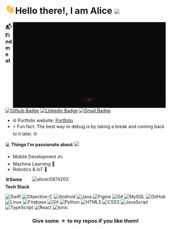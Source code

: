 <h1> <img src="https://raw.githubusercontent.com/ABSphreak/ABSphreak/master/gifs/Hi.gif" height="30px">Hello there!, I am Alice <img height="30px" src="https://emojis.slackmojis.com/emojis/images/1643516091/21142/meow_bongotap.gif?1643516091"></h1>
</h1>

<img align="right" src="https://github.com/AliceC0874203/AliceC0874203/blob/main/Gif/CodingGirl.gif" alt="Coding Girl Cat GIF">

### 📬 Find me at
[![Github Badge](http://img.shields.io/badge/-Github-black?style=flat-square&logo=github&link=https://github.com/AliceC0874203/)](https://github.com/AliceC0874203/) 
[![Linkedin Badge](https://img.shields.io/badge/-LinkedIn-blue?style=flat-square&logo=Linkedin&logoColor=white&link=https://www.linkedin.com/in/pensp/)](https://www.linkedin.com/in/alicec0874203/)
[![Gmail Badge](https://img.shields.io/badge/-Gmail-c14438?style=flat-square&logo=Gmail&logoColor=white&link=mailto:alice.spwt@gmail.com)](mailto:alice.spwt@gmail.com)



- 🌐 Portfolio website: [Portfolio](https://alicec0874203.github.io/)
- ⚡ Fun fact: The best way to debug is by taking a break and coming back to it later. 🤓

💻 **Things I'm passionate about** <img src="https://media.giphy.com/media/WUlplcMpOCEmTGBtBW/giphy.gif" width="30"> 
- Mobile Development ✍️
- Machine Learning 🧐
- Robotics & IoT 🤖 

<a href="https://github.com/anuraghazra/github-readme-stats" title="Go to Source">
  <img align="right" width=420 height="auto" src="https://github-readme-stats-git-masterrstaa-rickstaa.vercel.app/api?username=alicec0874203&show_icons=true&locale=en&theme=radical&count_private=true&hide_border=true&include_all_commits=true" alt="alicec0874203" />
</a>

    
🛠**Some Tech Stack**

![Swift](https://img.shields.io/badge/-Swift-000000?style=flat&logo=swift)
![Objective-C](https://img.shields.io/badge/-ObjectiveC-000000?style=flat&logo=apple)
![Android](https://img.shields.io/badge/-Android-000000?style=flat&logo=android)
![Java](https://img.shields.io/badge/-Java-000000?style=flat&logo=java)
![Figma](https://img.shields.io/badge/-Figma-000000?style=flat&logo=figma)
![Git](https://img.shields.io/badge/-Git-000000?style=flat&logo=git&logoColor=F05032)
![MySQL](https://img.shields.io/badge/-MySQL-000000?style=flat&logo=MySQL)
![GitHub](https://img.shields.io/badge/-GitHub-000000?style=flat&logo=github&logoColor=FFFFFF)
![Linux](https://img.shields.io/badge/-Linux-000000?style=flat&logo=linux&logoColor=FCC624)
![Firebase](https://img.shields.io/badge/-Firebase-000000?style=flat&logo=firebase)
![Git](https://img.shields.io/badge/-Git-000000?style=flat&logo=git&logoColor=F05032)
![Python](https://img.shields.io/badge/-Python-000000?style=flat&logo=python)
![HTML5](https://img.shields.io/badge/-HTML5-000000?style=flat&logo=HTML5)
![CSS3](https://img.shields.io/badge/-CSS3-000000?style=flat&logo=CSS3)
![JavaScript](https://img.shields.io/badge/-JavaScript-000000?style=flat&logo=javascript)
![TypeScript](https://img.shields.io/badge/-TypeScript-000000?style=flat&logo=typescript)
![React](https://img.shields.io/badge/-React-000000?style=flat&logo=react)
![Ionic](https://img.shields.io/badge/-Ionic-000000?style=flat&logo=ionic)

<div align="center">
    <h3 align="center">Give some &nbsp;⭐️&nbsp; to my repos if you like them!</h3>
</div>

